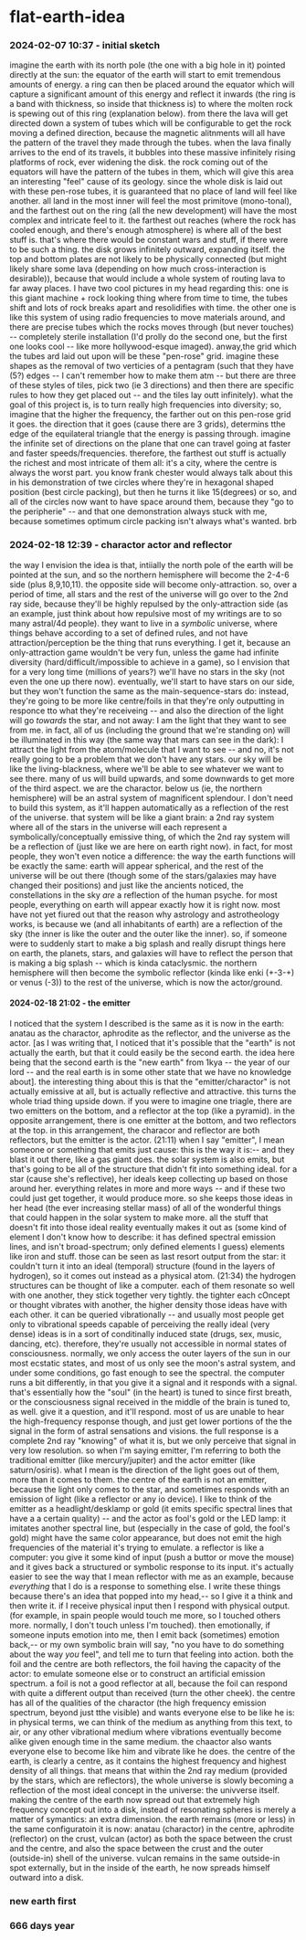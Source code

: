 # flat-earth-idea

### 2024-02-07 10:37 - initial sketch

imagine the earth with its north pole (the one with a big hole in it) pointed directly at the sun: the equator of the earth will start to emit tremendous amounts of energy. a ring can then be placed around the equator which will capture a significant amount of this energy and reflect it inwards (the ring is a band with thickness, so inside that thickness is) to where the molten rock is spewing out of this ring (explanation below). from there the lava will get directed down a system of tubes which will be configurable to get the rock moving a defined direction, because the magnetic alitnments will all have the pattern of the travel they made through the tubes. when the lava finally arrives to the end of its travels, it bubbles into these massive infinitely rising platforms of rock, ever widening the disk. the rock coming out of the equators will have the pattern of the tubes in them, which will give this area an interesting "feel" cause of its geology. since the whole disk is laid out with these pen-rose tubes, it is guaranteed that no place of land will feel like another. all land in the most inner will feel the most primitove (mono-tonal), and the farthest out on the ring (all the new development) will have the most complex and intricate feel to it. the farthest out reaches (where the rock has cooled enough, and there's enough atmosphere) is where all of the best stuff is. that's where there would be constant wars and stuff, if there were to be such a thing. the disk grows infinitely outward, expanding itself. the top and bottom plates are not likely to be physically connected (but might likely share some lava (depending on how much cross-interaction is desirable)), because that would include a whole system of routing lava to far away places.
	I have two cool pictures in my head regarding this: one is this giant machine + rock looking thing where from time to time, the tubes shift and lots of rock breaks apart and resolidifies with time. the other one is like this system of using radio frequencies to move materials around, and there are precise tubes which the rocks moves through (but never touches) -- completely sterile installation (I'd prolly do the second one, but the first one looks cool -- like more hollywood-esque imaged).
anway,the grid which the tubes ard laid out upon will be these "pen-rose" grid. imagine these shapes as the removal of two verticies of a pentagram (such that they have (5?) edges -- I can't remember how to make them atm -- but there are three of these styles of tiles, pick two (ie 3 directions) and then there are specific rules to how they get placed out -- and the tiles lay outt infinitely). what the goal of this project is, is to turn really high frequencies into diversity; so, imagine that the higher the frequency, the farther out on this pen-rose grid it goes. the direction that it goes (cause there are 3 grids), determins tthe edge of the equilateral triangle that the energy is passing through. imagine the infinite set of directions on the plane that one can travel going at faster and faster speeds/frequencies. therefore, the farthest out stuff is actually the richest and most intricate of them all: it's a city, where the centre is always the worst part.
	you know frank chester would always talk about this in his demonstration of twe circles where they're in hexagonal shaped position (best circle packing), but then he turns it like 15(degrees) or so, and all of the circles now want to have space around them, because they "go to the peripherie" -- and that one demonstration always stuck with me, because sometimes optimum circle packing isn't always what's wanted. brb

### 2024-02-18 12:39 - charactor actor and reflector

the way I envision the idea is that, intiially the north pole of the earth will be pointed at the sun, and so the northern hemisphere will become the 2-4-6 side (plus 8,9,10,11). the opposite side will become only-attraction. so, over a period of time, all stars and the rest of the universe will go over to the 2nd ray side, because they'll be highly repulsed by the only-attraction side (as an example, just think about how repulsive most of my writings are to so many astral/4d people). they want to live in a *symbolic* universe, where things behave according to a set of defined rules, and not have attraction/perception be the thing that runs everything. I get it, because an only-attraction game wouldn't be very fun, unless the game had infinite diversity (hard/difficult/impossible to achieve in a game), so I envision that for a very long time (millions of years?) we'll have no stars in the sky (not even the one up there now).
eventually, we'll start to have stars on our side, but they won't function the same as the main-sequence-stars do: instead, they're going to be more like centre/foils in that they're only outputting in responce tto what they're receiveing -- and also the direction of the light will go *towards* the star, and not away: I am the light that they want to see from me. in fact, all of us (including the ground that we're standing on) will be illuminated in this way (the same way that mars can see in the dark): I attract the light from the atom/molecule that I want to see -- and no, it's not really going to be a problem that we don't have any stars. our sky will be like the living-blackness, where we'll be able to see whatever we want to see there. many of us will build upwards, and some downwards to get more of the third aspect. we are the charactor.
below us (ie, the northern hemisphere) will be an astral system of magnificent splendour. I don't need to build this system, as it'll happen automatically as a reflection of the rest of the universe. that system will be like a giant brain: a 2nd ray system where all of the stars in the universe will each represent a symbolically/conceptually emissive thing, of which the 2nd ray system will be a reflection of (just like we are here on earth right now). in fact, for most people, they won't even notice a difference: the way the earth functions will be exactly the same: earth will appear spherical, and the rest of the universe will be out there (though some of the stars/galaxies may have changed their positions) and just like the ancients noticed, the constellations in the sky *are* a reflection of the human psyche. for most people, everything on earth will appear exactly how it is right now.
	most have not yet fiured out that the reason why astrology and astrotheology works, is because we (and all inhabitants of earth) are a reflection of the sky (the inner is like the outer and the outer like the inner). so, if someone were to suddenly start to make a big splash and really disrupt things here on earth, the planets, stars, and galaxies will have to reflect the person that is making a big splash -- which is kinda cataclysmic.
the northern hemisphere will then become the symbolic reflector (kinda like enki (+-3-+) or venus (-3)) to the rest of the universe, which is now the actor/ground.

#### 2024-02-18 21:02 - the emitter

I noticed that the system I described is the same as it is now in the earth: anatau as the charactor, aphrodite as the reflector, and the universe as the actor. [as I was writing that, I noticed that it's possible that the "earth" is not actually the earth, but that it could easily be the second earth. the idea here being that the second earth is the "new earth" from 1kya -- the year of our lord -- and the real earth is in some other state that we have no knowledge about]. the interesting thing about this is that the "emitter/charactor" is not actually emissive at all, but is actually reflective and attractive. this turns the whole triad thing upside down. if you were to imagine one triagle, there are two emitters on the bottom, and a reflector at the top (like a pyramid). in the opposite arrangement, there is one emitter at the bottom, and two reflectors at the top. in this arrangement, the characor and reflector are both reflectors, but the emitter is the actor.
	(21:11) when I say "emitter", I mean someone or something that emits just cause: this is the way it is:-- and they blast it out there, like a gas giant does. the solar system is also emits, but that's going to be all of the structure that didn't fit into something ideal. for a star (cause she's reflective), her ideals keep collecting up based on those around her. everything relates in more and more ways -- and if these two could just get together, it would produce more. so she keeps those ideas in her head (the ever increasing stellar mass) of all of the wonderful things that could happen in the solar system to make more. all the stuff that doesn't fit into those ideal reality eventually makes it out as (some kind of element I don't know how to describe: it has defined spectral emission lines, and isn't broad-spectrum; only defined elements I guess) elements like iron and stuff. those can be seen as last resort output from the star: it couldn't turn it into an ideal (temporal) structure (found in the layers of hydrogen), so it comes out instead as a physical atom.
		(21:34) the hydrogen structures can be thought of like a computer. each of them resonate so well with one another, they stick together very tightly. the tighter each cOncept or thought vibrates with another, the higher density those ideas have with each other. it can be queried vibrationally -- and usually most people get only to vibrational speeds capable of perceiving the really ideal (very dense) ideas is in a sort of conditinally induced state (drugs, sex, music, dancing, etc). therefore, they're usually not accessible in normal states of consciousness. normally, we only access the outer layers of the sun in our most ecstatic states, and most of us only see the moon's astral system, and under some conditions, go fast enough to see the spectral. the computer runs a bit differently, in that you give it a signal and it responds with a signal. that's essentially how the "soul" (in the heart) is tuned to since first breath, or the consciousness signal received in the middle of the brain is tuned to, as well. give it a question, and it'll respond. most of us are unable to hear the high-frequency response though, and just get lower portions of the the signal in the form of astral sensations and visions. the full response is a complete 2nd ray "knowing" of what it is, but we only perceive that signal in very low resolution.
	so when I'm saying emitter, I'm referring to both the traditional emitter (like mercury/jupiter) and the actor emitter (like saturn/osiris). what I mean is the direction of the light goes out of them, more than it comes to them. the centre of the earth is not an emitter, because the light only comes to the star, and sometimes responds with an emission of light (like a reflector or any io device). I like to think of the emitter as a headlight/desklamp or gold (it emits specific spectral lines that have a a certain quality) -- and the actor as fool's gold or the LED lamp: it imitates another spectral line, but (especially in the case of gold, the fool's gold) might have the same color appearance, but does not emit the high frequencies of the material it's trying to emulate. a reflector is like a computer: you give it some kind of input (push a buttor or move the mouse) and it gives back a structured or symbolic response to its input.
	it's actually easier to see the way that I mean reflector with me as an example, because *everything* that I do is a response to something else. I write these things because there's an idea that popped into my head,-- so I give it a think and then write it. if I receive physical input then I respond with physical output. (for example, in spain people would touch me more, so I touched others more. normally, I don't touch unless I'm touched). then emotionally, if someone inputs emotion into me, then I emit back (sometimes) emotion back,-- or my own symbolic brain will say, "no you have to do something about the way *you* feel", and tell me to turn that feeling into action.
	both the foil and the centre are both reflectors, the foil having the capacity of the actor: to emulate someone else or to construct an artificial emission spectrum. a foil is not a good reflector at all, because the foil can respond with quite a different output than received (turn the other cheek). the centre has all of the qualities of the charactor (the high frequency emission spectrum, beyond just tthe visible) and wants everyone else to be like he is: in physical terms, we can think of the medium as anything from this text, to air, or any other vibrational medium where vibrations eventually become alike given enough time in the same medium. the chaactor also wants everyone else to become like him and vibrate like he does.
the centre of the earth, is clearly a centre, as it contains the highest frequency and highest density of all things. that means that within the 2nd ray medium (provided by the stars, which are reflectors), the whole universe is slowly becoming a reflection of the most ideal concept in the universe: the univverse itself.
making the centre of the earth now spread out that extremely high frequency concept out into a disk, instead of resonating spheres is merely a matter of symantics: an extra dimension. the earth remains (more or less) in the same configuratoin it is now: anatau (charactor) in the centre, aphrodite (reflector) on the crust, vulcan (actor) as both the space between the crust and the centre, and also the space between the crust and the outer (outside-in) shell of the universe. vulcan remains in the same outside-in spot externally, but in the inside of the earth, he now spreads himself outward into a disk.
	

### new earth first
### 666 days year
